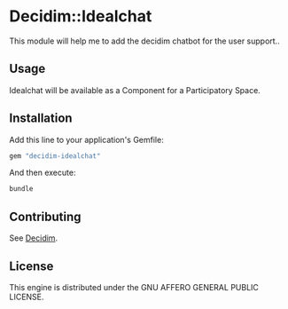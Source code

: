 # Decidim::Idealchat

This module will help me to add the decidim chatbot for the user support..

## Usage

Idealchat will be available as a Component for a Participatory
Space.

## Installation

Add this line to your application's Gemfile:

```ruby
gem "decidim-idealchat"
```

And then execute:

```bash
bundle
```

## Contributing

See [Decidim](https://github.com/decidim/decidim).

## License

This engine is distributed under the GNU AFFERO GENERAL PUBLIC LICENSE.
